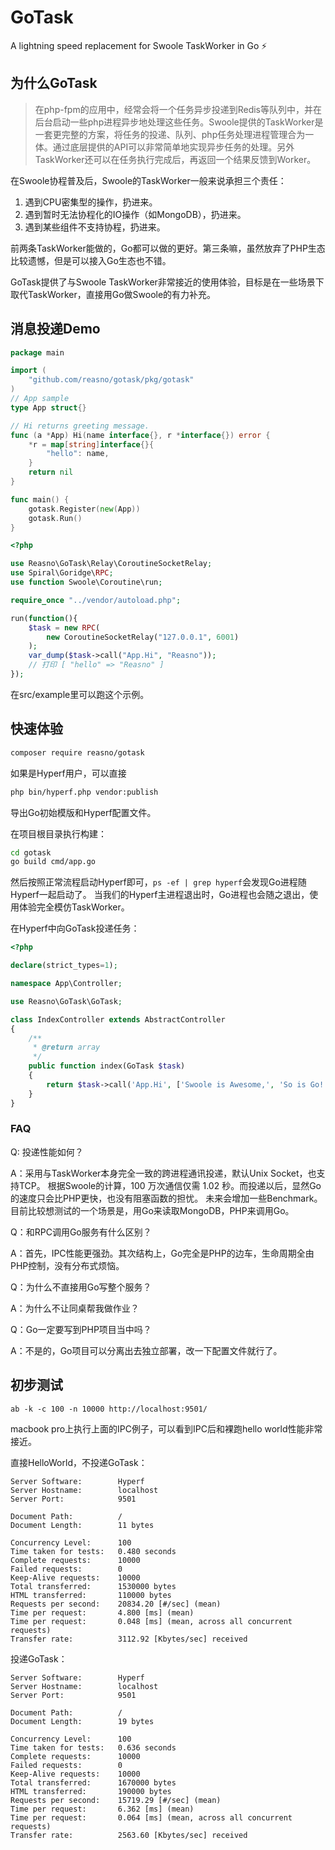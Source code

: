 # GoTask

A lightning speed replacement for Swoole TaskWorker in Go ⚡️

## 为什么GoTask

> 在php-fpm的应用中，经常会将一个任务异步投递到Redis等队列中，并在后台启动一些php进程异步地处理这些任务。Swoole提供的TaskWorker是一套更完整的方案，将任务的投递、队列、php任务处理进程管理合为一体。通过底层提供的API可以非常简单地实现异步任务的处理。另外TaskWorker还可以在任务执行完成后，再返回一个结果反馈到Worker。

在Swoole协程普及后，Swoole的TaskWorker一般来说承担三个责任：

1. 遇到CPU密集型的操作，扔进来。
2. 遇到暂时无法协程化的IO操作（如MongoDB），扔进来。
3. 遇到某些组件不支持协程，扔进来。

前两条TaskWorker能做的，Go都可以做的更好。第三条嘛，虽然放弃了PHP生态比较遗憾，但是可以接入Go生态也不错。

GoTask提供了与Swoole TaskWorker非常接近的使用体验，目标是在一些场景下取代TaskWorker，直接用Go做Swoole的有力补充。

## 消息投递Demo

```go
package main

import (
	"github.com/reasno/gotask/pkg/gotask"
)
// App sample
type App struct{}

// Hi returns greeting message.
func (a *App) Hi(name interface{}, r *interface{}) error {
	*r = map[string]interface{}{
		"hello": name,
	}
	return nil
}

func main() {
	gotask.Register(new(App))
	gotask.Run()
}
```

```php
<?php

use Reasno\GoTask\Relay\CoroutineSocketRelay;
use Spiral\Goridge\RPC;
use function Swoole\Coroutine\run;

require_once "../vendor/autoload.php";

run(function(){
    $task = new RPC(
        new CoroutineSocketRelay("127.0.0.1", 6001)
    );
    var_dump($task->call("App.Hi", "Reasno"));
    // 打印 [ "hello" => "Reasno" ]
});

```

在src/example里可以跑这个示例。

## 快速体验

```bash
composer require reasno/gotask
```

如果是Hyperf用户，可以直接

```bash
php bin/hyperf.php vendor:publish
```

导出Go初始模版和Hyperf配置文件。

在项目根目录执行构建：

```bash
cd gotask
go build cmd/app.go
```

然后按照正常流程启动Hyperf即可，`ps -ef | grep hyperf`会发现Go进程随Hyperf一起启动了。
当我们的Hyperf主进程退出时，Go进程也会随之退出，使用体验完全模仿TaskWorker。

在Hyperf中向GoTask投递任务：

```php
<?php

declare(strict_types=1);

namespace App\Controller;

use Reasno\GoTask\GoTask;

class IndexController extends AbstractController
{
    /**
     * @return array
     */
    public function index(GoTask $task)
    {
        return $task->call('App.Hi', ['Swoole is Awesome,', 'So is Go!']);
    }
}
```

### FAQ

Q: 投递性能如何？

A：采用与TaskWorker本身完全一致的跨进程通讯投递，默认Unix Socket，也支持TCP。
根据Swoole的计算，100 万次通信仅需 1.02 秒。而投递以后，显然Go的速度只会比PHP更快，也没有阻塞函数的担忧。
未来会增加一些Benchmark。目前比较想测试的一个场景是，用Go来读取MongoDB，PHP来调用Go。

Q：和RPC调用Go服务有什么区别？

A：首先，IPC性能更强劲。其次结构上，Go完全是PHP的边车，生命周期全由PHP控制，没有分布式烦恼。

Q：为什么不直接用Go写整个服务？

A：为什么不让同桌帮我做作业？

Q：Go一定要写到PHP项目当中吗？

A：不是的，Go项目可以分离出去独立部署，改一下配置文件就行了。

## 初步测试

```
ab -k -c 100 -n 10000 http://localhost:9501/
```

macbook pro上执行上面的IPC例子，可以看到IPC后和裸跑hello world性能非常接近。

直接HelloWorld，不投递GoTask：

```
Server Software:        Hyperf
Server Hostname:        localhost
Server Port:            9501

Document Path:          /
Document Length:        11 bytes

Concurrency Level:      100
Time taken for tests:   0.480 seconds
Complete requests:      10000
Failed requests:        0
Keep-Alive requests:    10000
Total transferred:      1530000 bytes
HTML transferred:       110000 bytes
Requests per second:    20834.20 [#/sec] (mean)
Time per request:       4.800 [ms] (mean)
Time per request:       0.048 [ms] (mean, across all concurrent requests)
Transfer rate:          3112.92 [Kbytes/sec] received
```

投递GoTask：

```
Server Software:        Hyperf
Server Hostname:        localhost
Server Port:            9501

Document Path:          /
Document Length:        19 bytes

Concurrency Level:      100
Time taken for tests:   0.636 seconds
Complete requests:      10000
Failed requests:        0
Keep-Alive requests:    10000
Total transferred:      1670000 bytes
HTML transferred:       190000 bytes
Requests per second:    15719.29 [#/sec] (mean)
Time per request:       6.362 [ms] (mean)
Time per request:       0.064 [ms] (mean, across all concurrent requests)
Transfer rate:          2563.60 [Kbytes/sec] received
```

